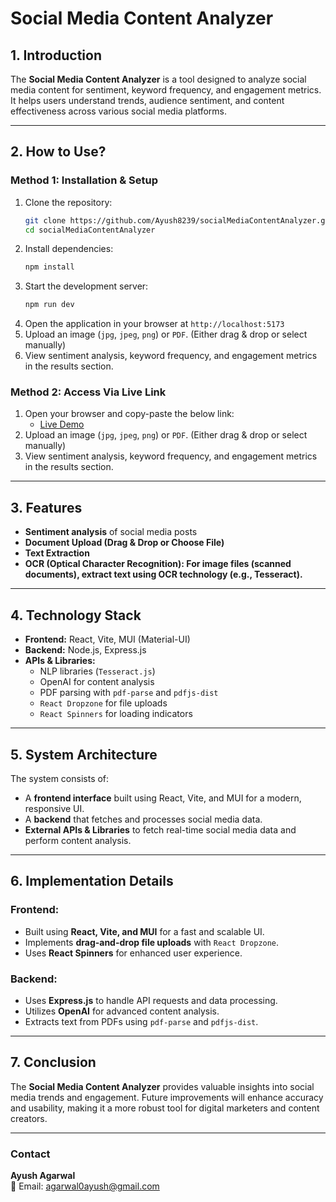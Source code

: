 # Social Media Content Analyzer

## 1. Introduction
The **Social Media Content Analyzer** is a tool designed to analyze social media content for sentiment, keyword frequency, and engagement metrics. It helps users understand trends, audience sentiment, and content effectiveness across various social media platforms.

---

## 2. How to Use?

### **Method 1: Installation & Setup**
1. Clone the repository:
   ```sh
   git clone https://github.com/Ayush8239/socialMediaContentAnalyzer.git
   cd socialMediaContentAnalyzer
   ```
2. Install dependencies:
   ```sh
   npm install
   ```
3. Start the development server:
   ```sh
   npm run dev
   ```
4. Open the application in your browser at `http://localhost:5173`
5. Upload an image (`jpg`, `jpeg`, `png`) or `PDF`. (Either drag & drop or select manually)
6. View sentiment analysis, keyword frequency, and engagement metrics in the results section.

### **Method 2: Access Via Live Link**
1. Open your browser and copy-paste the below link:
   - [Live Demo](https://socialmediacontentanalyzer.vercel.app/)
2. Upload an image (`jpg`, `jpeg`, `png`) or `PDF`. (Either drag & drop or select manually)
3. View sentiment analysis, keyword frequency, and engagement metrics in the results section.

---

## 3. Features
- **Sentiment analysis** of social media posts
- **Document Upload (Drag & Drop or Choose File)**
- **Text Extraction**
- **OCR (Optical Character Recognition): For image files (scanned documents), extract text using OCR technology (e.g., Tesseract).**

---

## 4. Technology Stack
- **Frontend:** React, Vite, MUI (Material-UI)
- **Backend:** Node.js, Express.js
- **APIs & Libraries:**
  - NLP libraries (`Tesseract.js`)
  - OpenAI for content analysis
  - PDF parsing with `pdf-parse` and `pdfjs-dist`
  - `React Dropzone` for file uploads
  - `React Spinners` for loading indicators

---

## 5. System Architecture
The system consists of:
- A **frontend interface** built using React, Vite, and MUI for a modern, responsive UI.
- A **backend** that fetches and processes social media data.
- **External APIs & Libraries** to fetch real-time social media data and perform content analysis.

---

## 6. Implementation Details
### **Frontend:**
- Built using **React, Vite, and MUI** for a fast and scalable UI.
- Implements **drag-and-drop file uploads** with `React Dropzone`.
- Uses **React Spinners** for enhanced user experience.

### **Backend:**
- Uses **Express.js** to handle API requests and data processing.
- Utilizes **OpenAI** for advanced content analysis.
- Extracts text from PDFs using `pdf-parse` and `pdfjs-dist`.

---

## 7. Conclusion
The **Social Media Content Analyzer** provides valuable insights into social media trends and engagement. Future improvements will enhance accuracy and usability, making it a more robust tool for digital marketers and content creators.

---

### **Contact**
**Ayush Agarwal**  
📧 Email: [agarwal0ayush@gmail.com](mailto:agarwal0ayush@gmail.com)  
